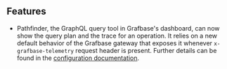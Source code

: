 ## Features

- Pathfinder, the GraphQL query tool in Grafbase's dashboard, can now show the query plan and the trace for an operation. It relies on a new default behavior of the Grafbase gateway that exposes it whenever `x-grafbase-telemetry` request header is present. Further details can be found in the [configuration documentation](https://grafbase.com/docs/self-hosted-gateway/telemetry#exposing-the-query-plan-and-trace-id-in-the-response).
